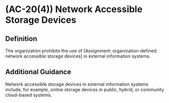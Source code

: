 
# (AC-20(4)) Network Accessible Storage Devices

## Definition

The organization prohibits the use of [Assignment: organization-defined network accessible storage devices] in external information systems.

## Additional Guidance

Network accessible storage devices in external information systems include, for example, online storage devices in public, hybrid, or community cloud-based systems.
